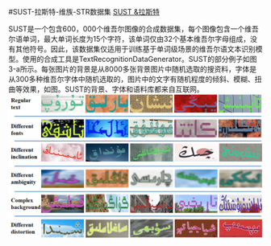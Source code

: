 #SUST-拉斯特-维族-STR数据集
[SUST &拉斯特](https://aistudio.baidu.com/datasetdetail/223105)

SUST是一个包含600，000个维吾尔图像的合成数据集，每个图像包含一个维吾尔语单词，最大单词长度为15个字符，该单词仅由32个基本维吾尔字母组成，没有其他符号。因此，该数据集仅适用于训练基于单词级场景的维吾尔语文本识别模型。使用的合成工具是TextRecognitionDataGenerator。SUST的部分例子如图3-a所示。每张图片的背景是从8000多张背景图片中随机选取的搜资料，字体是从300多种维吾尔字体中随机选取的，图片中的文字有随机程度的倾斜、模糊、扭曲等效果，如图。SUST的背景、字体和语料库都来自互联网。
![正在上传image.png…](https://github.com/kongfnajie/SUST-and-RUST-datasets-for-Uyghur-STR/blob/main/RUST.png)
